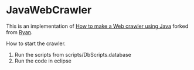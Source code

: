 JavaWebCrawler
==============

This is an implementation of <a href ="http://www.programcreek.com/2012/12/how-to-make-a-web-crawler-using-java/" >How to make a Web crawler using Java</a> forked from <a href="https://github.com/ryanlr/JavaWebCrawler">Ryan</a>.

 How to start the crawler.

 1. Run the scripts from  scripts/DbScripts.database
 2. Run the code in eclipse
